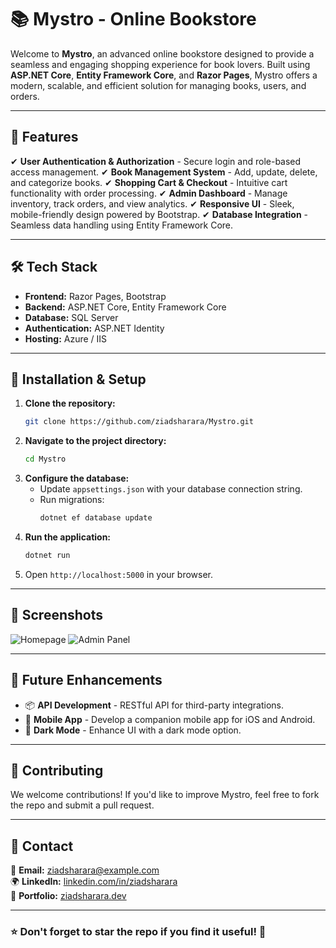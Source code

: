 # 📚 Mystro - Online Bookstore

Welcome to **Mystro**, an advanced online bookstore designed to provide a seamless and engaging shopping experience for book lovers. Built using **ASP.NET Core**, **Entity Framework Core**, and **Razor Pages**, Mystro offers a modern, scalable, and efficient solution for managing books, users, and orders.

---

## 🚀 Features

✔ **User Authentication & Authorization** - Secure login and role-based access management.
✔ **Book Management System** - Add, update, delete, and categorize books.
✔ **Shopping Cart & Checkout** - Intuitive cart functionality with order processing.
✔ **Admin Dashboard** - Manage inventory, track orders, and view analytics.
✔ **Responsive UI** - Sleek, mobile-friendly design powered by Bootstrap.
✔ **Database Integration** - Seamless data handling using Entity Framework Core.

---

## 🛠️ Tech Stack

- **Frontend:** Razor Pages, Bootstrap
- **Backend:** ASP.NET Core, Entity Framework Core
- **Database:** SQL Server
- **Authentication:** ASP.NET Identity
- **Hosting:** Azure / IIS

---

## 🎯 Installation & Setup

1. **Clone the repository:**
   ```sh
   git clone https://github.com/ziadsharara/Mystro.git
   ```
2. **Navigate to the project directory:**
   ```sh
   cd Mystro
   ```
3. **Configure the database:**
   - Update `appsettings.json` with your database connection string.
   - Run migrations:
     ```sh
     dotnet ef database update
     ```
4. **Run the application:**
   ```sh
   dotnet run
   ```
5. Open `http://localhost:5000` in your browser.

---

## 📸 Screenshots

![Homepage](https://via.placeholder.com/800x400)
![Admin Panel](https://via.placeholder.com/800x400)

---

## 📌 Future Enhancements

- 📦 **API Development** - RESTful API for third-party integrations.
- 📱 **Mobile App** - Develop a companion mobile app for iOS and Android.
- 🎨 **Dark Mode** - Enhance UI with a dark mode option.

---

## 🤝 Contributing

We welcome contributions! If you'd like to improve Mystro, feel free to fork the repo and submit a pull request.

---

## 💬 Contact

📧 **Email:** ziadsharara@example.com  
🌍 **LinkedIn:** [linkedin.com/in/ziadsharara](https://linkedin.com/in/ziadsharara)  
🚀 **Portfolio:** [ziadsharara.dev](https://ziadsharara.dev)

---

### ⭐ Don't forget to star the repo if you find it useful! 🚀
